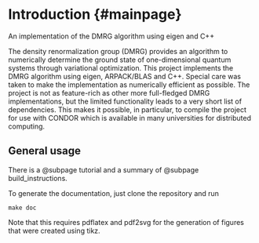 Introduction 		{#mainpage}
============

An implementation of the DMRG algorithm using eigen and C++

The density renormalization group (DMRG) provides an algorithm to numerically
determine the ground state of one-dimensional quantum systems through
variational optimization. This project implements the DMRG algorithm using
eigen, ARPACK/BLAS and C++. Special care was taken to make the implementation
as numerically efficient as possible. The project is not as feature-rich as
other more full-fledged DMRG implementations, but the limited functionality
leads to a very short list of dependencies. This makes it possible, in
particular, to compile the project for use with CONDOR which is available in
many universities for distributed computing. 


General usage
-------------

There is a @subpage tutorial and a summary of @subpage build_instructions.

To generate the documentation, just clone the repository and run 

    make doc

Note that this requires pdflatex and pdf2svg for the generation of figures that
were created using tikz. 


